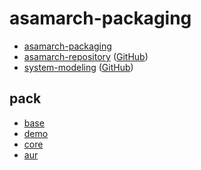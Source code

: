 # asamarch-packaging

* [asamarch-packaging](https://github.com/samwhelp/asamarch-packaging)
* [asamarch-repository](https://samwhelp.github.io/asamarch-repository/) ([GitHub](https://github.com/samwhelp/asamarch-repository))
* [system-modeling](https://samwhelp.github.io/system-modeling/) ([GitHub](https://github.com/samwhelp/system-modeling))


## pack

* [base](pack/base)
* [demo](pack/demo)
* [core](pack/core)
* [aur](pack/aur)
